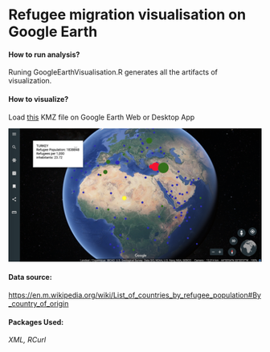 # Refugee migration visualisation on Google Earth

#### How to run analysis?
Runing GoogleEarthVisualisation.R generates all the artifacts of visualization.

#### How to visualize?
Load [this](https://github.com/ntanej3/RefugeeMigrationVisualization/raw/master/scale_of_migration_of_refugee_population.kmz) KMZ file on Google Earth Web or Desktop App

![scale_of_migration_of_refugee_population](https://github.com/ntanej3/RefugeeMigrationVisualization/raw/master/scale_of_migration_of_refugee_population.png)

#### Data source:
https://en.m.wikipedia.org/wiki/List_of_countries_by_refugee_population#By_country_of_origin

#### Packages Used: 
*XML, RCurl*




